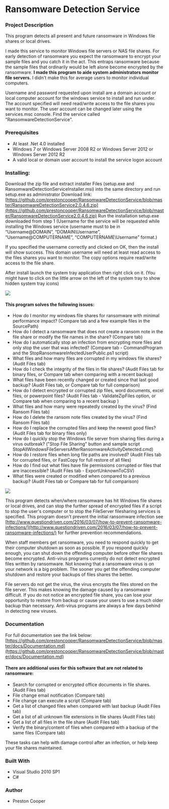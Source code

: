 # Ransomware Detection Service

### Project Description
This program detects all present and future ransomware in Windows file shares or local drives.

I made this service to monitor Windows file servers or NAS file shares. For early detection of ransomware you expect the ransomware to encrypt your sample files and you catch it in the act. This entraps ransomware because the sample files that ordinarily would be left alone become encrypted by the ransomware. **I made this program to aide system administrators monitor file servers.** I didn't make this for  average users to monitor individual computers. 

Username and password requested upon install are a domain account or local computer account for the windows service to install and run under.   The account specified will need read/write access to the file shares you want to monitor.   The user account can be changed later using the services.msc console.  Find the service called "RansomwareDetectionService".

### Prerequisites
 * At least .Net 4.0 installed
 * Windows 7 or Windows Server 2008 R2 or Windows Server 2012 or Windows Server 2012 R2
 * A valid local or domain user account to install the service logon account

### Installing:
Download the zip file and extract installer Files (setup.exe and RansomwareDetectionServiceInstaller.msi) into the same directory and run setup.exe as administrator  Download link: [https://github.com/prestoncooper/RansomwareDetectionService/blob/master/RansomwareDetectionService2.0.4.6.zip](https://github.com/prestoncooper/RansomwareDetectionService/blob/master/RansomwareDetectionService2.0.4.6.zip)
Run the installation setup.exe downloaded from step 1 (Username for the service will be requested while installing the Windows service (username must to be in “Username@DOMAIN”, “DOMAIN\Username”, “Username@COMPUTERNAME”, “COMPUTERNAME\Username” format.)
 
If you specified the username correctly and clicked on OK, then the install will show success.  This domain username will need at least read access to the files shares you want to monitor.  The copy options require read/write access to the file share.

After install launch the system tray application then right click on it.   (You might have to click on the little arrow on the left of the system tray to show hidden system tray icons)

![](https://github.com/prestoncooper/RansomwareDetectionService/blob/master/docs/Documentation_RansomwareDetectionServiceTray.png) 

#### This program solves the following issues:
 * How do I monitor my windows file shares for ransomware with minimal performance impact?  (Compare tab and a few example files in the SourcePath)
 * How do I detect a ransomware that does not create a ransom note in the file share or modify the file names in the share? (Compare tab)
 * How do I automatically stop an infection from encrypting more files and only stop the user that was infected? (Compare tab - CommandProgram and the StopRansomwareInfectedUserPublic.ps1 script)
 * What files and how many files are corrupted in my windows file shares?  (Audit Files tab)
 * How do I check the integrity of the files in file shares? (Audit Files tab for binary files, or Compare tab when comparing with a recent backup)
 * What files have been recently changed or created since that last good backup? (Audit Files tab, or Compare tab for full comparison)
 * How do I detect encrypted or corrupted zip files, word documents, excel files, or powerpoint files?  (Audit Files tab - ValidateZipFiles option, or Compare tab when comparing to a recent backup )
 * What files and how many were repeatedly created by the virus?  (Find Ransom Files tab)
 * How do I delete the ransom note files created by the virus?  (Find Ransom Files tab)
 * How do I replace the corrupted files and keep the newest good files?  (Audit Files tab for binary files only)
 * How do I quickly stop the Windows file server from sharing files during a virus outbreak?  ("Stop File  Sharing" button and sample script StopAllWindowsFileServersAfterRansomwareActivityDetected.cmd)
 * How do I restore files when long file paths are involved?  (Audit Files tab for corrupted files, or FastCopy for full restore of all files)
 * How do I find out what files have file permissions corrupted or files that are inaccessible?   (Audit Files tab - ExportUnknownToCSV)
 * What files were created or modified when compared to a previous backup?  (Audit Files tab or Compare tab for full comparison)

![](https://github.com/prestoncooper/RansomwareDetectionService/blob/master/docs/Documentation_RansomwareDetectionServiceMain.png)

This program detects when/where ransomware has hit Windows file shares or local drives, and can stop the further spread of encrypted files if a script to stop the user's computer or to stop the FileServer filesharing services is specified.  This program doesn't prevent the initial ransomware infection see [http://www.questiondriven.com/2016/03/07/how-to-prevent-ransomware-infections/](http://www.questiondriven.com/2016/03/07/how-to-prevent-ransomware-infections/) for further prevention recommendations.

When staff members get ransomware, you need to respond quickly to get their computer shutdown as soon as possible.  If you respond quickly enough, you can shut down the offending computer before other file shares become encrypted.  Anti-virus programs currently do not detect encrypted files written by ransomware.  Not knowing that a ransomware virus is on your network is a big problem.  The sooner you get the offending computer shutdown and restore your backups of files shares the better.  

File servers do not get the virus, the virus encrypts the files stored on the file server. This makes knowing the damage caused by a ransomware difficult. If you do not notice an encrypted file share, you can lose your opportunity to restore from backup or cause your users to use a much older backup than necessary.  Anti-virus programs are always a few days behind in detecting new viruses.   

### Documentation
For full documentation see the link below:
[https://github.com/prestoncooper/RansomwareDetectionService/blob/master/docs/Documentation.md](https://github.com/prestoncooper/RansomwareDetectionService/blob/master/docs/Documentation.md)


#### There are additional uses for this software that are not related to ransomware:

 * Search for corrupted or encrypted office documents in file shares. (Audit Files tab)
 * File change email notification (Compare tab)
 * File change can execute a script (Compare tab)
 * Get a list of changed files when compared with last backup (Audit Files tab)
 * Get a list of all unknown file extensions in file shares (Audit Files tab)
 * Get a list of all files in the file share (Audit Files tab) 
 * Verify the binary/content of files when compared with a backup of the same files (Compare tab)

These tasks can help with damage control after an infection, or help keep your file shares maintained.


### Built With
 * Visual Studio 2010 SP1
 * C#
 
### Author
 * Preston Cooper 

